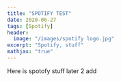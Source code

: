 ```yaml
---
title: "SPOTIFY TEST"
date: 2020-06-27
tags: [Spotify]
header:
  image: "/images/spotify logo.jpg"
excerpt: "Spotify, stuff"
mathjax: "true"
---
```


Here is spotofy stuff
later 2 add
